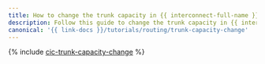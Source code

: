 ```yaml
---
title: How to change the trunk capacity in {{ interconnect-full-name }}
description: Follow this guide to change the trunk capacity in {{ interconnect-name }}.
canonical: '{{ link-docs }}/tutorials/routing/trunk-capacity-change'
---
```


{% include [cic-trunk-capacity-change](../../_tutorials/routing/trunk-capacity-change.md) %}

